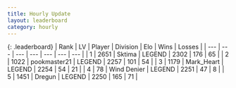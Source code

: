 ```yaml
---
title: Hourly Update
layout: leaderboard
category: hourly
---
```


{: .leaderboard}
| Rank | LV | Player | Division | Elo | Wins | Losses |
| --- | --- | --- | --- | --- | --- | --- |
| <span data-change="0">1</span> | 2651 | <span title="ID: 353063">Sktima</span> | LEGEND | <span data-change="0">2302</span> | <span data-change="0">176</span> | <span data-change="0">65</span> |
| <span data-change="0">2</span> | 1022 | <span title="ID: 652474">pookmaster21</span> | LEGEND | <span data-change="0">2257</span> | <span data-change="0">101</span> | <span data-change="0">54</span> |
| <span data-change="0">3</span> | 1179 | <span title="ID: 498323">Mark_Heart</span> | LEGEND | <span data-change="0">2254</span> | <span data-change="0">54</span> | <span data-change="0">21</span> |
| <span data-change="2">4</span> | 78 | <span title="ID: 742601">Wind Denier</span> | LEGEND | <span data-change="9">2251</span> | <span data-change="1">47</span> | <span data-change="0">8</span> |
| <span data-change="-1">5</span> | 1451 | <span title="ID: 337810">Dregun</span> | LEGEND | <span data-change="0">2250</span> | <span data-change="0">165</span> | <span data-change="0">71</span> |